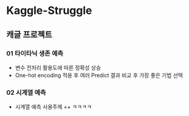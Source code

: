 # Kaggle-Struggle
## 캐글 프로젝트

### 01 타이타닉 생존 예측
+ 변수 전처리 활용도에 따른 정확성 상승
+ One-hot encoding 적용 후 여러 Predict 결과 비교 후 가장 좋은 기법 선택

### 02 시계열 예측
+ 시계열 예측 사용주제
++ ㅋㅋㅋㅋ

